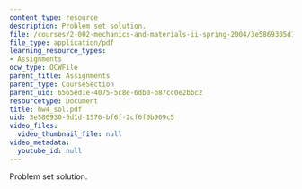 ```yaml
---
content_type: resource
description: Problem set solution.
file: /courses/2-002-mechanics-and-materials-ii-spring-2004/3e5869305d1d1576bf6f2cf6f0b909c5_hw4_sol.pdf
file_type: application/pdf
learning_resource_types:
- Assignments
ocw_type: OCWFile
parent_title: Assignments
parent_type: CourseSection
parent_uid: 6565ed1e-4075-5c8e-6db0-b87cc0e2bbc2
resourcetype: Document
title: hw4_sol.pdf
uid: 3e586930-5d1d-1576-bf6f-2cf6f0b909c5
video_files:
  video_thumbnail_file: null
video_metadata:
  youtube_id: null
---
```

Problem set solution.